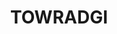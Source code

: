---
lastmod: '2025-04-06T06:05:20+00:00'
latitude: -34.373654
layout: suburb
longitude: 150.886721
postcode: '2518'
state: NSW
title: TOWRADGI
url: /nsw/towradgi/
---
